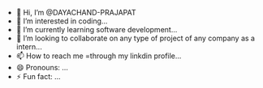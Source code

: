 - 👋 Hi, I’m @DAYACHAND-PRAJAPAT
- 👀 I’m interested in coding...
- 🌱 I’m currently learning software development...
- 💞️ I’m looking to collaborate on any type of project of any company as a intern...
- 📫 How to reach me =through my linkdin profile...
- 😄 Pronouns: ...
- ⚡ Fun fact: ...

<!---
DAYACHAND-PRAJAPAT/DAYACHAND-PRAJAPAT is a ✨ special ✨ repository because its `README.md` (this file) appears on your GitHub profile.
You can click the Preview link to take a look at your changes.
--->
